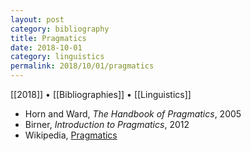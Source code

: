 ```yaml
---
layout: post
category: bibliography
title: Pragmatics
date: 2018-10-01
category: linguistics
permalink: 2018/10/01/pragmatics
---
```


[[2018]] • [[Bibliographies]] • [[Linguistics]]

* Horn and Ward, *The Handbook of Pragmatics*, 2005
* Birner, *Introduction to Pragmatics*, 2012
* Wikipedia, [Pragmatics](https://en.m.wikipedia.org/wiki/Pragmatics)
